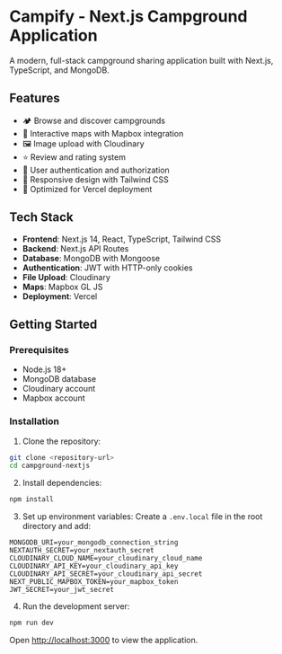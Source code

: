 # Campify - Next.js Campground Application

A modern, full-stack campground sharing application built with Next.js, TypeScript, and MongoDB.

## Features

- 🏕️ Browse and discover campgrounds
- 📍 Interactive maps with Mapbox integration
- 🖼️ Image upload with Cloudinary
- ⭐ Review and rating system
- 🔐 User authentication and authorization
- 📱 Responsive design with Tailwind CSS
- 🚀 Optimized for Vercel deployment

## Tech Stack

- **Frontend**: Next.js 14, React, TypeScript, Tailwind CSS
- **Backend**: Next.js API Routes
- **Database**: MongoDB with Mongoose
- **Authentication**: JWT with HTTP-only cookies
- **File Upload**: Cloudinary
- **Maps**: Mapbox GL JS
- **Deployment**: Vercel

## Getting Started

### Prerequisites

- Node.js 18+ 
- MongoDB database
- Cloudinary account
- Mapbox account

### Installation

1. Clone the repository:
```bash
git clone <repository-url>
cd campground-nextjs
```

2. Install dependencies:
```bash
npm install
```

3. Set up environment variables:
Create a `.env.local` file in the root directory and add:

```env
MONGODB_URI=your_mongodb_connection_string
NEXTAUTH_SECRET=your_nextauth_secret
CLOUDINARY_CLOUD_NAME=your_cloudinary_cloud_name
CLOUDINARY_API_KEY=your_cloudinary_api_key
CLOUDINARY_API_SECRET=your_cloudinary_api_secret
NEXT_PUBLIC_MAPBOX_TOKEN=your_mapbox_token
JWT_SECRET=your_jwt_secret
```

4. Run the development server:
```bash
npm run dev
```

Open [http://localhost:3000](http://localhost:3000) to view the application.
